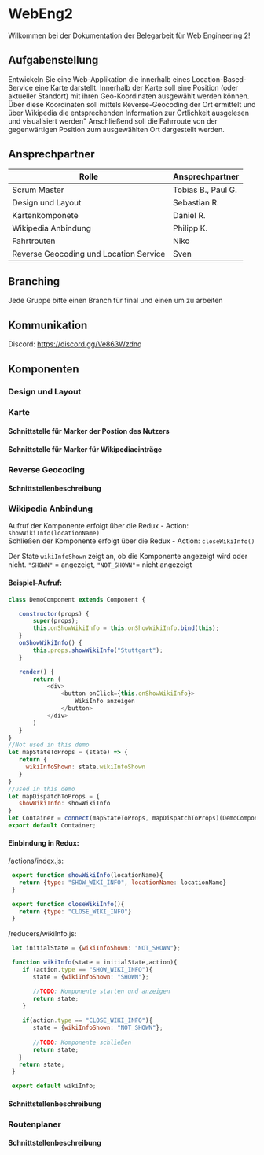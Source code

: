 # WebEng2
Wilkommen bei der Dokumentation der Belegarbeit für Web Engineering 2!

## Aufgabenstellung
Entwickeln Sie eine Web-Applikation die innerhalb eines Location-Based-Service eine Karte darstellt. Innerhalb der Karte soll eine Position (oder aktueller Standort) mit ihren Geo-Koordinaten ausgewählt werden können. Über diese Koordinaten soll mittels Reverse-Geocoding der Ort ermittelt und über Wikipedia die entsprechenden Information zur Örtlichkeit ausgelesen und visualisiert werden" Anschließend soll die Fahrroute von der gegenwärtigen Position zum ausgewählten Ort dargestellt werden.

## Ansprechpartner

| Rolle                                  | Ansprechpartner           |
| -------------------------------------- | ------------------------- |
| Scrum Master                           | Tobias B., Paul G.        |
| Design und Layout                      | Sebastian R.              |
| Kartenkomponete                        | Daniel R.                 |
| Wikipedia Anbindung                    | Philipp K.                |
| Fahrtrouten                            | Niko                       |
| Reverse Geocoding und Location Service | Sven                      |

## Branching

Jede Gruppe bitte einen Branch für final und einen um zu arbeiten
 
## Kommunikation 
Discord: https://discord.gg/Ve863Wzdnq
## Komponenten 

### Design und Layout

### Karte

#### Schnittstelle für Marker der Postion des Nutzers

#### Schnittstelle für Marker für Wikipediaeinträge

### Reverse Geocoding

#### Schnittstellenbeschreibung

### Wikipedia Anbindung
 Aufruf der Komponente erfolgt über die Redux - Action: `showWikiInfo(locationName)`</br>
 Schließen der Komponente erfolgt über die Redux - Action: `closeWikiInfo()`

 Der State `wikiInfoShown` zeigt an, ob die Komponente angezeigt wird oder nicht.
  `"SHOWN"` = angezeigt, `"NOT_SHOWN"`= nicht angezeigt
  
 #### Beispiel-Aufruf:
 ```javascript
 class DemoComponent extends Component {

	constructor(props) {
		super(props);
		this.onShowWikiInfo = this.onShowWikiInfo.bind(this);
	}
	onShowWikiInfo() {
		this.props.showWikiInfo("Stuttgart");
	}

	render() {
		return (
            <div>
                <button onClick={this.onShowWikiInfo}> 
                    WikiInfo anzeigen
                </button>
            </div>
		)
	}
}
//Not used in this demo
let mapStateToProps = (state) => {
    return {
      wikiInfoShown: state.wikiInfoShown
    }
}
//used in this demo
let mapDispatchToProps = {
    showWikiInfo: showWikiInfo
}
let Container = connect(mapStateToProps, mapDispatchToProps)(DemoComponent);
export default Container;
 ```
 #### Einbindung in Redux:
  /actions/index.js:
  ```javascript
   export function showWikiInfo(locationName){
     return {type: "SHOW_WIKI_INFO", locationName: locationName}
   }

   export function closeWikiInfo(){
     return {type: "CLOSE_WIKI_INFO"}
   }
   ```
 
 /reducers/wikiInfo.js:
 ```javascript
  let initialState = {wikiInfoShown: "NOT_SHOWN"};

  function wikiInfo(state = initialState,action){
	 if (action.type == "SHOW_WIKI_INFO"){
        state = {wikiInfoShown: "SHOWN"};

        //TODO: Komponente starten und anzeigen
        return state;
	 }
	
	 if(action.type == "CLOSE_WIKI_INFO"){
        state = {wikiInfoShown: "NOT_SHOWN"};
        
        //TODO: Komponente schließen
        return state;
    }  
    return state;
  }

  export default wikiInfo;
  ```
#### Schnittstellenbeschreibung

### Routenplaner 

#### Schnittstellenbeschreibung
